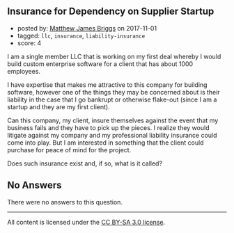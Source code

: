 ## Insurance for Dependency on Supplier Startup

- posted by: [Matthew James Briggs](https://stackexchange.com/users/3304572/matthew-james-briggs) on 2017-11-01
- tagged: `llc`, `insurance`, `liability-insurance`
- score: 4

<p>I am a single member LLC that is working on my first deal whereby I would build custom enterprise software for a client that has about 1000 employees.</p>

<p>I have expertise that makes me attractive to this company for building software, however one of the things they may be concerned about is their liability in the case that I go bankrupt or otherwise flake-out (since I am a startup and they are my first client).</p>

<p>Can this company, my client, insure themselves against the event that my business fails and they have to pick up the pieces.  I realize they would litigate against my company and my professional liability insurance could come into play.  But I am interested in something that the client could purchase for peace of mind for the project.</p>

<p>Does such insurance exist and, if so, what is it called?</p>


## No Answers

There were no answers to this question.


---

All content is licensed under the [CC BY-SA 3.0 license](https://creativecommons.org/licenses/by-sa/3.0/).
